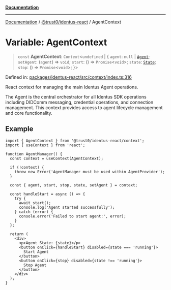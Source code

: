 [**Documentation**](../../../README.md)

***

[Documentation](../../../README.md) / [@trust0/identus-react](../README.md) / AgentContext

# Variable: AgentContext

> `const` **AgentContext**: `Context`\<`undefined` \| \{ `agent`: `null` \| [`Agent`](https://github.com/hyperledger-identus/sdk-ts/blob/main/docs/sdk/modules.md); `setAgent`: (`agent`) => `void`; `start`: () => `Promise`\<`void`\>; `state`: [`State`](https://github.com/hyperledger-identus/sdk-ts/blob/main/docs/sdk/modules.md); `stop`: () => `Promise`\<`void`\>; \}\>

Defined in: [packages/identus-react/src/context/index.ts:316](https://github.com/trust0-project/identus/blob/af52f2e3fa73710ce2410c9ab54cf0ba0d063521/packages/identus-react/src/context/index.ts#L316)

React context for managing the main Identus Agent operations.

The Agent is the central orchestrator for all Identus SDK operations including
DIDComm messaging, credential operations, and connection management. This context
provides access to agent lifecycle management and core functionality.

## Example

```tsx
import { AgentContext } from '@trust0/identus-react/context';
import { useContext } from 'react';

function AgentManager() {
  const context = useContext(AgentContext);
  
  if (!context) {
    throw new Error('AgentManager must be used within AgentProvider');
  }
  
  const { agent, start, stop, state, setAgent } = context;
  
  const handleStart = async () => {
    try {
      await start();
      console.log('Agent started successfully');
    } catch (error) {
      console.error('Failed to start agent:', error);
    }
  };
  
  return (
    <div>
      <p>Agent State: {state}</p>
      <button onClick={handleStart} disabled={state === 'running'}>
        Start Agent
      </button>
      <button onClick={stop} disabled={state !== 'running'}>
        Stop Agent
      </button>
    </div>
  );
}
```
